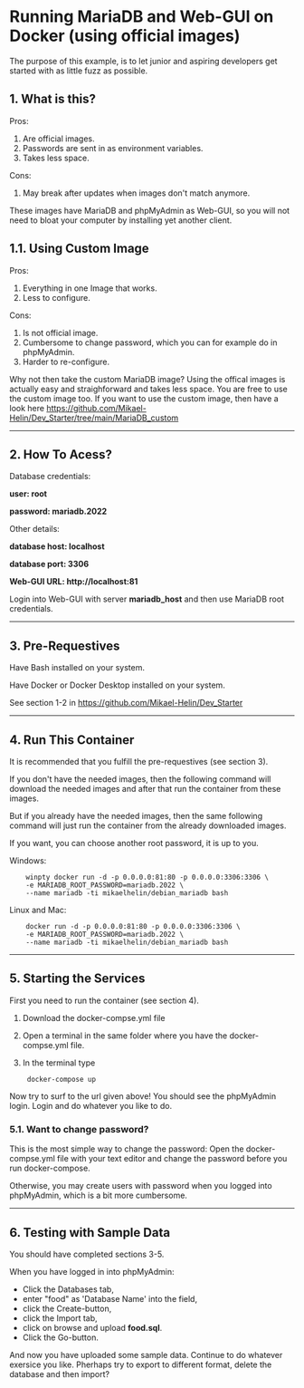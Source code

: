 # **Running MariaDB and Web-GUI on Docker (using official images)**

The purpose of this example, is to let junior and aspiring developers get started with as little fuzz as possible.

## **1. What is this?**

Pros:
1. Are official images.
2. Passwords are sent in as environment variables.
3. Takes less space.

Cons:
1. May break after updates when images don't match anymore.

These images have MariaDB and phpMyAdmin as Web-GUI, so you will not need to bloat your computer by installing yet another client.

## **1.1. Using Custom Image**

Pros:
1. Everything in one Image that works.
2. Less to configure.

Cons:
1. Is not official image.
2. Cumbersome to change password, which you can for example do in phpMyAdmin.
3. Harder to re-configure.

Why not then take the custom MariaDB image? Using the offical images is actually easy and straighforward and takes less space. You are free to use the custom image too. If you want to use the custom image, then have a look here https://github.com/Mikael-Helin/Dev_Starter/tree/main/MariaDB_custom

___

## **2. How To Acess?**

Database credentials:

**user: root**

**password: mariadb.2022**

Other details:

**database host: localhost**

**database port: 3306**

**Web-GUI URL: http://localhost:81**

Login into Web-GUI with server **mariadb_host** and then use MariaDB root credentials.
___

## **3. Pre-Requestives**

Have Bash installed on your system.

Have Docker or Docker Desktop installed on your system.

See section 1-2 in https://github.com/Mikael-Helin/Dev_Starter

___

## **4. Run This Container**

It is recommended that you fulfill the pre-requestives (see section 3).

If you don't have the needed images, then the following command will download the needed images and after that run the container from these images.

But if you already have the needed images, then the same following command will just run the container from the already downloaded images.

If you want, you can choose another root password, it is up to you.

Windows:

        winpty docker run -d -p 0.0.0.0:81:80 -p 0.0.0.0:3306:3306 \
        -e MARIADB_ROOT_PASSWORD=mariadb.2022 \
        --name mariadb -ti mikaelhelin/debian_mariadb bash

Linux and Mac:

        docker run -d -p 0.0.0.0:81:80 -p 0.0.0.0:3306:3306 \
        -e MARIADB_ROOT_PASSWORD=mariadb.2022 \
        --name mariadb -ti mikaelhelin/debian_mariadb bash

___

## **5. Starting the  Services**

First you need to run the container (see section 4).

1. Download the docker-compse.yml file
2. Open a terminal in the same folder where you have the docker-compse.yml file.
3. In the terminal type

        docker-compose up

Now try to surf to the url given above! You should see the phpMyAdmin login. Login and do whatever you like to do.

### **5.1. Want to change password?**

This is the most simple way to change the password: Open the docker-compse.yml file with your text editor and change the password before you run docker-compose.

Otherwise, you may create users with password when you logged into phpMyAdmin, which is a bit more cumbersome.
___

## **6. Testing with Sample Data**

You should have completed sections 3-5.

When you have logged in into phpMyAdmin:

* Click the Databases tab,
* enter "food" as 'Database Name' into the field,
* click the Create-button,
* click the Import tab,
* click on browse and upload **food.sql**.
* Click the Go-button.
  
And now you have uploaded some sample data. Continue to do whatever exersice you like. Pherhaps try to export to different format, delete the database and then import?

